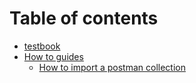 # Table of contents

* [testbook](README.md)
* [How to guides](how-to-guides.md)
  * [How to import a postman collection](how-to-import.md)

